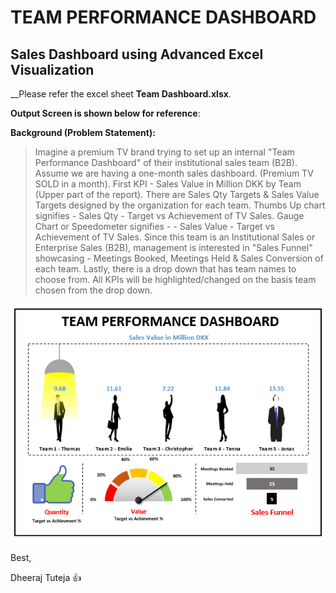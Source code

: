 # TEAM PERFORMANCE DASHBOARD
## Sales Dashboard using Advanced Excel Visualization

__Please refer the excel sheet __Team Dashboard.xlsx__.

__Output Screen is shown below for reference__:

__Background (Problem Statement):__
> Imagine a premium TV brand trying to set up an internal "Team Performance Dashboard" of their institutional sales team (B2B).
> Assume we are having a one-month sales dashboard. (Premium TV SOLD in a month). 
> First KPI - Sales Value in Million DKK by Team (Upper part of the report).
> There are Sales Qty Targets & Sales Value Targets designed by the organization for each team.
> Thumbs Up chart signifies -  Sales Qty - Target vs Achievement of TV Sales.
> Gauge Chart or Speedometer signifies -  -  Sales Value - Target vs Achievement of TV Sales.
> Since this team is an Institutional Sales or Enterprise Sales (B2B), management is interested in "Sales Funnel" showcasing - Meetings Booked, Meetings Held & Sales Conversion of each team.
> Lastly, there is a drop down that has team names to choose from. All KPIs will be highlighted/changed on the basis team chosen from the drop down.    

![Screenshot](https://github.com/dheerajtuteja/SalesDashboard_Excel/blob/master/image.png)

Best,

Dheeraj Tuteja :thumbsup:
